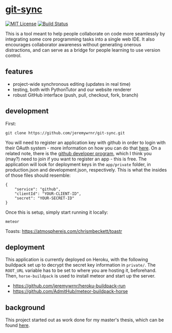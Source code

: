 [git-sync](http://git-sync.com)
==================================

[![MIT License](https://img.shields.io/npm/l/alt.svg?style=flat)](http://jeremywrnr.com/mit-license)
[![Build Status](https://travis-ci.org/jeremywrnr/git-sync.svg?branch=dev)](https://travis-ci.org/jeremywrnr/git-sync)

This is a tool meant to help people collaborate on code more seamlessly by
integrating some core programming tasks into a single web IDE. It also
encourages collaborator awareness without generating onerous distractions, and
can serve as a bridge for people learning to use version control.


## features

- project-wide synchronous editing (updates in real time)
- testing, both with PythonTutor and our website renderer
- robust GitHub interface (push, pull, checkout, fork, branch)


## development

First:

    git clone https://github.com/jeremywrnr/git-sync.git

You will need to register an application key with github in order to login with
their OAuth system - more information on how you can do that [here][oauth]. On
a related note, there is the [github developer program][devel], which I think
you (may?) need to join if you want to register an app - this is free. The
application will look for deployment keys in the `app/private` folder, in
production.json and development.json, respectively. This is what the insides of
those files should resemble:

    {
        "service": "github",
        "clientId": "YOUR-CLIENT-ID",
        "secret": "YOUR-SECRET-ID"
    }

Once this is setup, simply start running it locally:

    meteor

Toasts: https://atmospherejs.com/chrismbeckett/toastr


## deployment

This application is currently deployed on Heroku, with the following buildpack
set up to decrypt the secret key information in `private/`. The `ROOT_URL`
variable has to be set to where you are hosting it, beforehand. Then,
`horse-buildpack` is used to install meteor and start up the server.

- https://github.com/jeremywrnr/heroku-buildpack-run
- https://github.com/AdmitHub/meteor-buildpack-horse


## background

This project started out as work done for my master's thesis, which can be found
[here](https://jeremywrnr.com/ms-thesis/).


[devel]:https://developer.github.com/program/
[oauth]:https://developer.github.com/v3/oauth/

